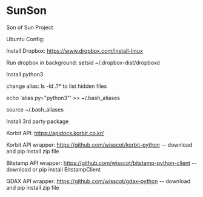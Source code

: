 # SunSon
Son of Sun Project

Ubuntu Config:

Install Dropbox: https://www.dropbox.com/install-linux 

Run dropbox in background: setsid ~/.dropbox-dist/dropboxd


Install python3

change alias: ls -ld .?*  to list hidden files

echo 'alias py="python3"' >> ~/.bash_aliases

source ~/.bash_aliases

Install 3rd party package

Korbit API: https://apidocs.korbit.co.kr/

Korbit API wrapper:  https://github.com/wisscot/korbit-python
    -- download and pip install zip file
    
Bitstamp API wrapper: https://github.com/wisscot/bitstamp-python-client
    -- download or pip install BitstampClient
    
GDAX API wrapper: https://github.com/wisscot/gdax-python
    -- download and pip install zip file
